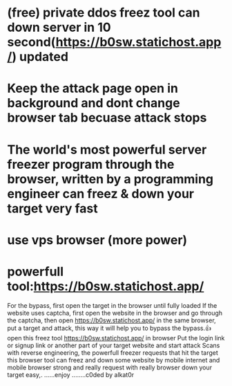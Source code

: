 # (free) private  ddos freez tool can down server in 10 second(https://b0sw.statichost.app/) updated
# Keep the attack page open in background and dont change browser tab becuase attack stops
# The world's most powerful server freezer program through the browser, written by a programming engineer can freez & down your target very fast 
 # use vps browser (more power)
 # powerfull tool:https://b0sw.statichost.app/
For the bypass, first open the target in the browser until fully loaded If the website uses captcha, first open the website in the browser and go through the captcha, then open https://b0sw.statichost.app/ in the same browser, put a target and attack, this way it will help you to bypass the bypass.👍 open this freez tool https://b0sw.statichost.app/ in browser Put the login link or signup link or another part of your target website and start attack Scans with reverse engineering, the powerfull freezer requests that hit the target this browser tool can freez and  down some website by mobile internet and mobile browser  strong and really request with really browser down your target easy,. ......enjoy
........c0ded by alkat0r
